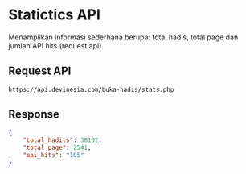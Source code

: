 
# Statictics API

Menampilkan informasi sederhana berupa: total hadis, total page dan jumlah API hits (request api)

## Request API

```shell
https://api.devinesia.com/buka-hadis/stats.php
```

## Response

```json
{
    "total_hadits": 38102,
    "total_page": 2541,
    "api_hits": "105"
}
```